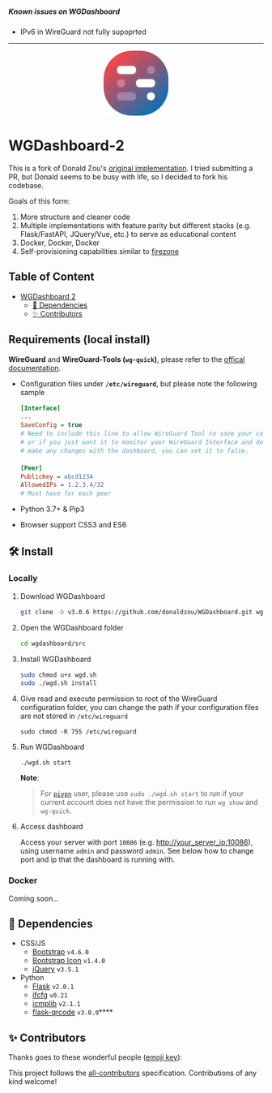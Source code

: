 
##### Known issues on WGDashboard

- IPv6 in WireGuard not fully supoprted

<hr>
<p align="center">
  <img alt="WGDashboard" src="img/logo.png" width="128">
</p>

# WGDashboard-2

This is a fork of Donald Zou's [original implementation](https://github.com/donaldzou/wireguard-dashboard/). I tried submitting a PR, but Donald seems to be busy with life, so I decided to fork his codebase.

Goals of this form:

1. More structure and cleaner code
2. Multiple implementations with feature parity but different stacks (e.g. Flask/FastAPI, JQuery/Vue, etc.) to serve as educational content
2. Docker, Docker, Docker
3. Self-provisioning capabilities similar to [firezone](https://www.firezone.dev/)

## Table of Content

- [WGDashboard 2](#wgdashboard-2)
  - [🛒 Dependencies](#-dependencies)
  - [✨ Contributors](#-contributors)

## Requirements (local install)

**WireGuard** and **WireGuard-Tools (`wg-quick`)**, please refer to the [offical documentation](https://www.wireguard.com/install/).

- Configuration files under **`/etc/wireguard`**, but please note the following sample

  ```ini
  [Interface]
  ...
  SaveConfig = true
  # Need to include this line to allow WireGuard Tool to save your configuration, 
  # or if you just want it to monitor your WireGuard Interface and don't need to
  # make any changes with the dashboard, you can set it to false.
  
  [Peer]
  PublicKey = abcd1234
  AllowedIPs = 1.2.3.4/32
  # Must have for each peer
  ```

- Python 3.7+ & Pip3

- Browser support CSS3 and ES6

## 🛠 Install

### Locally

1. Download WGDashboard

   ```bash
   git clone -b v3.0.6 https://github.com/donaldzou/WGDashboard.git wgdashboard

2. Open the WGDashboard folder

   ```bash
   cd wgdashboard/src
   ```

3. Install WGDashboard

   ```bash
   sudo chmod u+x wgd.sh
   sudo ./wgd.sh install
   ```

4. Give read and execute permission to root of the WireGuard configuration folder, you can change the path if your configuration files are not stored in `/etc/wireguard`

   ```shell
   sudo chmod -R 755 /etc/wireguard
   ```

5. Run WGDashboard

   ```shell
   ./wgd.sh start
   ```

   **Note**:

   > For [`pivpn`](https://github.com/pivpn/pivpn) user, please use `sudo ./wgd.sh start` to run if your current account does not have the permission to run `wg show` and `wg-quick`.

6. Access dashboard

   Access your server with port `10086` (e.g. <http://your_server_ip:10086>), using username `admin` and password `admin`. See below how to change port and ip that the dashboard is running with.

### Docker

   Coming soon...

## 🛒 Dependencies

- CSS/JS
  - [Bootstrap](https://getbootstrap.com/docs/4.6/getting-started/introduction/) `v4.6.0`
  - [Bootstrap Icon](https://icons.getbootstrap.com) `v1.4.0`
  - [jQuery](https://jquery.com) `v3.5.1`
- Python
  - [Flask](https://pypi.org/project/Flask/) `v2.0.1`
  - [ifcfg](https://pypi.org/project/ifcfg/) `v0.21`
  - [icmplib](https://pypi.org/project/icmplib/) `v2.1.1`
  - [flask-qrcode](https://pypi.org/project/Flask-QRcode/) `v3.0.0`****

## ✨ Contributors

<!-- ALL-CONTRIBUTORS-BADGE:START - Do not remove or modify this section -->

<!-- ALL-CONTRIBUTORS-BADGE:END -->

Thanks goes to these wonderful people ([emoji key](https://allcontributors.org/docs/en/emoji-key)):

<!-- ALL-CONTRIBUTORS-LIST:START - Do not remove or modify this section -->

<!-- ALL-CONTRIBUTORS-LIST:END -->

This project follows the [all-contributors](https://github.com/all-contributors/all-contributors) specification. Contributions of any kind welcome!
